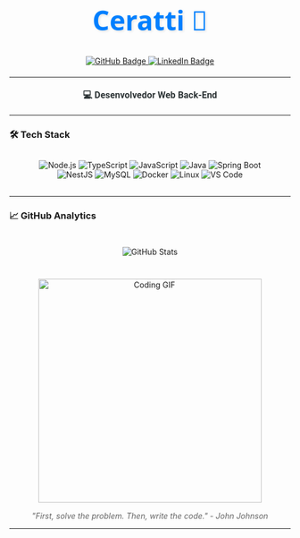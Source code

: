 <div align="center">
  <h1 style="color:#0080FF; font-size: 3rem; font-family: 'Segoe UI', sans-serif; text-shadow: 2px 2px 4px rgba(0,0,0,0.1);">Ceratti 🚀</h1>
</div>

<div align="center" style="margin: 20px 0">    
  <a href="https://github.com/Ceratt1">
    <img src="https://img.shields.io/badge/-Github-0080FF?style=for-the-badge&labelColor=0080FF&logo=Github&logoColor=white" alt="GitHub Badge"/>
  </a>
  <a href="https://www.linkedin.com/in/yourprofile">
    <img src="https://img.shields.io/badge/-LinkedIn-0080FF?style=for-the-badge&labelColor=0080FF&logo=LinkedIn&logoColor=white" alt="LinkedIn Badge"/>
  </a>
</div>

---

<h3 align="center" style="color: #2d3436; font-family: 'Roboto', sans-serif; margin: 20px 0">💻 Desenvolvedor Web Back-End</h3>

---

### 🛠️ Tech Stack

<div align="center" style="margin: 30px 0">
  <img src="https://img.icons8.com/color/48/000000/nodejs.png" alt="Node.js"/>
  <img src="https://img.icons8.com/color/48/000000/typescript.png" alt="TypeScript"/>
  <img src="https://img.icons8.com/color/48/000000/javascript.png" alt="JavaScript"/>
  <img src="https://img.icons8.com/color/48/000000/java-coffee-cup-logo.png" alt="Java"/>
  <img src="https://img.icons8.com/color/48/000000/spring-logo.png" alt="Spring Boot"/>
  <br>
  <img src="https://img.icons8.com/color/48/000000/nestjs.png" alt="NestJS"/>
  <img src="https://img.icons8.com/color/48/000000/mysql-logo.png" alt="MySQL"/>
  <img src="https://img.icons8.com/color/48/000000/docker.png" alt="Docker"/>
  <img src="https://img.icons8.com/color/48/000000/linux.png" alt="Linux"/>
  <img src="https://img.icons8.com/color/48/000000/visual-studio-code-2019.png" alt="VS Code"/>
</div>

---

### 📈 GitHub Analytics

<div align="center" style="display: flex; flex-wrap: wrap; justify-content: center; gap: 30px; margin: 40px 0">
  <img src="https://github-readme-stats.vercel.app/api?username=Ceratt1&show_icons=true&title_color=0080ff&icon_color=0080ff&count_private=true&theme=tokyonight&locale=pt-PT" alt="GitHub Stats"/>

</div>
    
<div align="center" style="margin-top: 30px">
  <img src="https://www.gifcen.com/wp-content/uploads/2022/05/ichigo-bankai-gif-1.gif" width="400" alt="Coding GIF"/>
  <p style="color: #666; font-style: italic; margin-top: 15px">"First, solve the problem. Then, write the code." - John Johnson</p>
</div>

---
